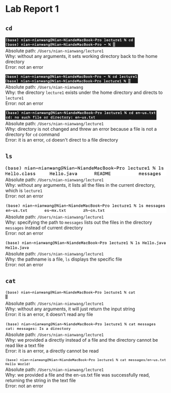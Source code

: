 # Lab Report 1
## `cd`
![Image](cd_none.png) <br>
Absolute path: `/Users/nian-nianwang/lecture1` <br>
Why: without any arguments, it sets working directory back to the home directory <br>
Error: not an error

![Image](cd_directory.png) <br>
Absolute path: `/Users/nian-nianwang` <br>
Why: the directory `lecture1` exists under the home directory and directs to `lecture1` <br>
Error: not an error

![Image](cd_file.png) <br>
Absolute path: `/Users/nian-nianwang/lecture1` <br>
Why: directory is not changed and threw an error because a file is not a directory for `cd` command <br>
Error: it is an error, `cd` doesn't direct to a file directory

## `ls`
![Image](ls_none.png) <br>
Absolute path: `/Users/nian-nianwang/lecture1` <br>
Why: without any arguments, it lists all the files in the current directory, which is `lecture1` <br>
Error: not an error

![Image](ls_directory.png) <br>
Absolute path: `/Users/nian-nianwang/lecture1` <br>
Why: specifying the path to `messages` lists out the files in the directory `messages` instead of current directory <br>
Error: not an error

![Image](ls_file.png) <br>
Absolute path: `/Users/nian-nianwang/lecture1` <br>
Why: the pathname is a file, `ls` displays the specific file <br>
Error: not an error

## `cat`
![Image](cat_none.png) <br>
Absolute path: `/Users/nian-nianwang/lecture1` <br>
Why: without any arguments, it will just return the input string <br>
Error: it is an error, it doesn't read any file

![Image](cat_directory.png) <br>
Absolute path: `/Users/nian-nianwang/lecture1` <br>
Why: we provided a directly instead of a file and the directory cannot be read like a text file <br>
Error: it is an error, a directly cannot be read

![Image](cat_file.png) <br>
Absolute path: `/Users/nian-nianwang/lecture1` <br>
Why: we provided a file and the en-us.txt file was successfully read, returning the string in the text file <br>
Error: not an error

